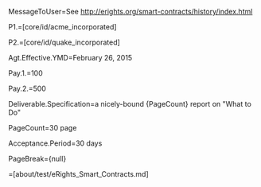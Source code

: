 MessageToUser=See http://erights.org/smart-contracts/history/index.html

P1.=[core/id/acme_incorporated]

P2.=[core/id/quake_incorporated]

Agt.Effective.YMD=February 26, 2015

Pay.1.$=$100

Pay.2.$=$500

Deliverable.Specification=a nicely-bound {PageCount} report on "What to Do"

PageCount=30 page

Acceptance.Period=30 days

PageBreak={null}

=[about/test/eRights_Smart_Contracts.md]